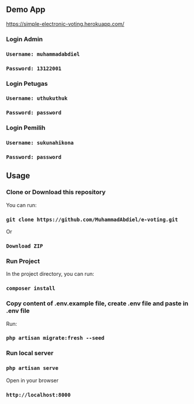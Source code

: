 ## Demo App

https://simple-electronic-voting.herokuapp.com/

### Login Admin

### `Username: muhammadabdiel`

### `Password: 13122001`

### Login Petugas

### `Username: uthukuthuk`

### `Password: password`

### Login Pemilih

### `Username: sukunahikona`

### `Password: password`

## Usage

### Clone or Download this repository

You can run:

### `git clone https://github.com/MuhammadAbdiel/e-voting.git`

Or

### `Download ZIP`

### Run Project

In the project directory, you can run:

### `composer install`

### Copy content of .env.example file, create .env file and paste in .env file

Run:

### `php artisan migrate:fresh --seed`

### Run local server

### `php artisan serve`

Open in your browser

### `http://localhost:8000`
